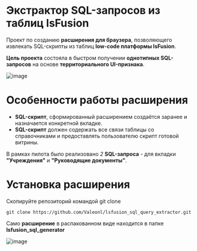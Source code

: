 # Экстрактор SQL-запросов из таблиц lsFusion
Проект по созданию **расширения для браузера**, позволяющего извлекать SQL-скрипты из таблиц **low-code платформы lsFusion**.

**Цель проекта** состояла в быстром получении **однотипных SQL-запросов** на основе **территориального UI-признака**.

![image](https://github.com/user-attachments/assets/80912b18-6253-4d4a-8aae-55ee8cefe0d5)

# Особенности работы расширения
- **SQL-скрипт**, сформированный расширением создаётся заранее и назначается конкретной вкладке. 
- **SQL-скрипт** должен содержать все связи таблицы со справочниками и предоставлять пользователю скрипт готовой витрины. 

В рамках пилота было реализовано *2* **SQL-запроса** - для вкладки **"Учреждения"** и **"Руководящие документы"**.

# Установка расширения
Скопируйте репозиторий командой git clone
<pre><code>git clone https://github.com/Valeonl/lsfusion_sql_query_extractor.git</code></pre>
Само **расширение** в распакованном виде находится в папке **lsfusion_sql_generator**

![image](https://github.com/user-attachments/assets/a2dca7a0-9cbd-4dc1-a406-4b40a59871cf)

